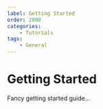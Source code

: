 ```yaml
---
label: Getting Started
order: 2000
categories:
    - Tutorials
tags:
    - General
---
```

# Getting Started

Fancy getting started guide...